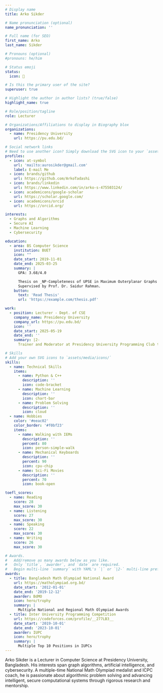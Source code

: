 ```yaml
---
# Display name
title: Arko Sikder

# Name pronunciation (optional)
name_pronunciation: ''

# Full name (for SEO)
first_name: Arko
last_name: Sikder

# Pronouns (optional)
#pronouns: he/him

# Status emoji
status:
  icon: 🚀

# Is this the primary user of the site?
superuser: true

# Highlight the author in author lists? (true/false)
highlight_name: true

# Role/position/tagline
role: Lecturer

# Organizations/Affiliations to display in Biography blox
organizations:
  - name: Presidency University
    url: https://pu.edu.bd/

# Social network links
# Need to use another icon? Simply download the SVG icon to your `assets/media/icons/` folder.
profiles:
  - icon: at-symbol
    url: 'mailto:aurosikder@gmail.com'
    label: E-mail Me
  - icon: brands/github
    url: https://github.com/ArkoTadashi
  - icon: brands/linkedin
    url: https://www.linkedin.com/in/arko-s-475503124/
  - icon: academicons/google-scholar
    url: https://scholar.google.com/
  - icon: academicons/orcid
    url: https://orcid.org/

interests:
  - Graphs and Algorithms
  - Secure AI
  - Machine Learning
  - Cybersecurity

education:
  - area: BS Computer Science
    institution: BUET
    icon: ""
    date_start: 2019-11-01
    date_end: 2025-03-25
    summary: |
      GPA: 3.68/4.0

      Thesis on _NP-Completeness of UPSE in Maximum Outerplanar Graphs and Finding a Polynomial Time Algorithm for MCS on Cycles_. 
      Supervised by Prof. Dr. Saidur Rahman.
    button:
      text: 'Read Thesis'
      url: 'https://example.com/thesis.pdf'

work:
  - position: Lecturer - Dept. of CSE
    company_name: Presidency University
    company_url: https://pu.edu.bd/
    icon: ''
    date_start: 2025-05-19
    date_end: ''
    summary: |2-
      Trainer and Moderator at Presidency University Programming Club that focuses on Competitive Programming.

# Skills
# Add your own SVG icons to `assets/media/icons/`
skills:
  - name: Technical Skills
    items:
      - name: Python & C++
        description: ''
        icon: code-bracket
      - name: Machine Learning
        description: ''
        icon: chart-bar
      - name: Problem Solving
        description: ''
        icon: cloud
  - name: Hobbies
    color: '#eeac02'
    color_border: '#f0bf23'
    items:
      - name: Walking with IEMs
        description: ''
        percent: 80
        icon: person-simple-walk
      - name: Mechanical Keyboards
        description: ''
        percent: 90
        icon: cpu-chip
      - name: Sci-Fi Movies
        description: ''
        percent: 70
        icon: book-open

toefl_scores:
  - name: Reading
    score: 28
    max_score: 30
  - name: Listening
    score: 27
    max_score: 30
  - name: Speaking
    score: 22
    max_score: 30
  - name: Writing
    score: 26
    max_score: 30

# Awards.
#   Add/remove as many awards below as you like.
#   Only `title`, `awarder`, and `date` are required.
#   Begin multi-line `summary` with YAML's `|` or `|2-` multi-line prefix and indent 2 spaces below.
awards:
  - title: Bangladesh Math Olympiad National Award
    url: https://matholympiad.org.bd/
    date_start: '2012-01-01'
    date_end: '2019-12-12'
    awarder: BdMO
    icon: hero/trophy
    summary: |
      Multiple National and Regional Math Olympiad Awards
  - title: Inter University Programming Competition
    url: https://codeforces.com/profile/__277LB3__
    date_start: '2019-10-01'
    date_end: '2023-10-01'
    awarder: IUPC
    icon: hero/trophy
    summary: |
      Multiple Top 10 Positions in IUPCs
---
```


Arko Sikder is a Lecturer in Computer Science at Presidency University, Bangladesh. His interests span graph algorithms, artificial intelligence, and cybersecurity. A multiple-time National Math Olympiad medalist and ICPC coach, he is passionate about algorithmic problem solving and advancing intelligent, secure computational systems through rigorous research and mentorship.